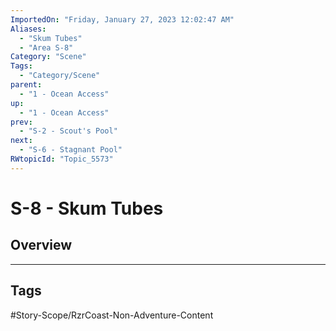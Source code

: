 ```yaml
---
ImportedOn: "Friday, January 27, 2023 12:02:47 AM"
Aliases:
  - "Skum Tubes"
  - "Area S-8"
Category: "Scene"
Tags:
  - "Category/Scene"
parent:
  - "1 - Ocean Access"
up:
  - "1 - Ocean Access"
prev:
  - "S-2 - Scout's Pool"
next:
  - "S-6 - Stagnant Pool"
RWtopicId: "Topic_5573"
---
```

# S-8 - Skum Tubes
## Overview

---
## Tags
#Story-Scope/RzrCoast-Non-Adventure-Content

